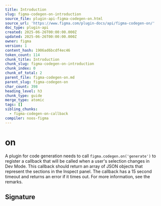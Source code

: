 ```yaml
---
title: Introduction
slug: figma-codegen-on-introduction
source_file: plugin-api-figma-codegen-on.html
source_url: 'https://www.figma.com/plugin-docs/api/figma-codegen-on/'
doc_type: plugin-api
created: 2025-06-26T00:00:00.000Z
updated: 2025-06-26T00:00:00.000Z
owner: figma
version: 1
content_hash: 1906ad6bcdf4ec46
token_count: 114
chunk_title: Introduction
chunk_slug: figma-codegen-on-introduction
chunk_index: 0
chunk_of_total: 2
parent_file: figma-codegen-on.md
parent_slug: figma-codegen-on
char_count: 398
heading_level: h3
chunk_type: guide
merge_type: atomic
tags: []
sibling_chunks:
  - figma-codegen-on-callback
compiler: noos-figma
---
```


# on

A plugin for code generation needs to call `figma.codegen.on('generate')` to register a callback
that will be called when a user's selection changes in Dev Mode. This callback
should return an array of JSON objects that represent the sections in the
Inspect panel. The callback has a 15 second timeout and returns an error if it times out. For more
information, see the remarks.

## Signature
